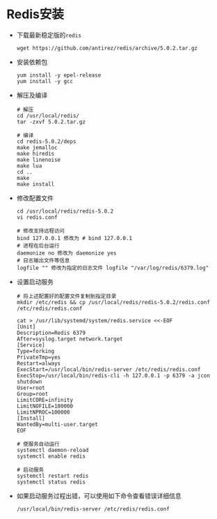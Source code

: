 # Redis安装

- 下载最新稳定版的`redis`

  ```shell
  wget https://github.com/antirez/redis/archive/5.0.2.tar.gz
  ```

- 安装依赖包

  ```shell
  yum install -y epel-release
  yum install -y gcc
  ```

- 解压及编译

  ```shell
  # 解压
  cd /usr/local/redis/
  tar -zxvf 5.0.2.tar.gz
  
  # 编译
  cd redis-5.0.2/deps
  make jemalloc
  make hiredis
  make linenoise
  make lua
  cd ..
  make
  make install
  ```

- 修改配置文件

  ```shell
  cd /usr/local/redis/redis-5.0.2
  vi redis.conf
  
  # 修改支持远程访问
  bind 127.0.0.1 修改为 # bind 127.0.0.1
  # 进程在后台运行
  daemonize no 修改为 daemonize yes
  # 日志输出文件等信息
  logfile "" 修改为指定的日志文件 logfile "/var/log/redis/6379.log"
  ```

- 设置启动服务

  ```shell
  # 将上述配置好的配置文件复制到指定目录
  mkdir /etc/redis && cp /usr/local/redis/redis-5.0.2/redis.conf /etc/redis/redis.conf
  ```

  ```shell
  cat > /usr/lib/systemd/system/redis.service <<-EOF
  [Unit]
  Description=Redis 6379
  After=syslog.target network.target
  [Service]
  Type=forking
  PrivateTmp=yes
  Restart=always
  ExecStart=/usr/local/bin/redis-server /etc/redis/redis.conf
  ExecStop=/usr/local/bin/redis-cli -h 127.0.0.1 -p 6379 -a jcon shutdown
  User=root
  Group=root
  LimitCORE=infinity
  LimitNOFILE=100000
  LimitNPROC=100000
  [Install]
  WantedBy=multi-user.target
  EOF
  ```

  ```shell
  # 使服务自动运行
  systemctl daemon-reload
  systemctl enable redis
  
  # 启动服务
  systemctl restart redis
  systemctl status redis
  ```

- 如果启动服务过程出错，可以使用如下命令查看错误详细信息

  ```shell
  /usr/local/bin/redis-server /etc/redis/redis.conf
  ```